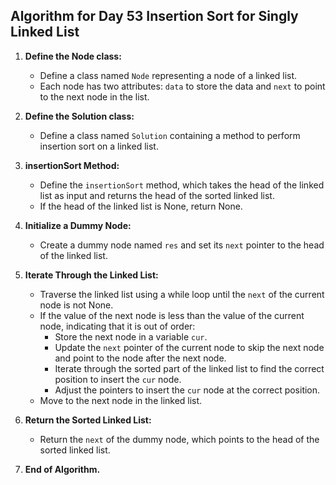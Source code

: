 ## Algorithm for Day 53 **Insertion Sort for Singly Linked List**

1. **Define the Node class:**
   - Define a class named `Node` representing a node of a linked list.
   - Each node has two attributes: `data` to store the data and `next` to point to the next node in the list.

2. **Define the Solution class:**
   - Define a class named `Solution` containing a method to perform insertion sort on a linked list.

3. **insertionSort Method:**
   - Define the `insertionSort` method, which takes the head of the linked list as input and returns the head of the sorted linked list.
   - If the head of the linked list is None, return None.

4. **Initialize a Dummy Node:**
   - Create a dummy node named `res` and set its `next` pointer to the head of the linked list.

5. **Iterate Through the Linked List:**
   - Traverse the linked list using a while loop until the `next` of the current node is not None.
   - If the value of the next node is less than the value of the current node, indicating that it is out of order:
     - Store the next node in a variable `cur`.
     - Update the `next` pointer of the current node to skip the next node and point to the node after the next node.
     - Iterate through the sorted part of the linked list to find the correct position to insert the `cur` node.
     - Adjust the pointers to insert the `cur` node at the correct position.
   - Move to the next node in the linked list.

6. **Return the Sorted Linked List:**
   - Return the `next` of the dummy node, which points to the head of the sorted linked list.

7. **End of Algorithm.**

